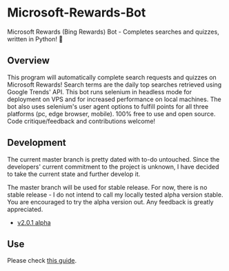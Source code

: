 # Microsoft-Rewards-Bot

Microsoft Rewards (Bing Rewards) Bot - Completes searches and quizzes, written in Python! :raised_hands:

## Overview

This program will automatically complete search requests and quizzes on Microsoft Rewards! Search terms are the daily top searches retrieved using Google Trends' API. This bot runs selenium in headless mode for deployment on VPS and for increased performance on local machines. The bot also uses selenium's user agent options to fulfill points for all three platforms (pc, edge browser, mobile). 100% free to use and open source. Code critique/feedback and contributions welcome!

## Development

The current master branch is pretty dated with to-do untouched. Since the developers' current commitment to the project is unknown, I have decided to take the current state and further develop it. 

The master branch will be used for stable release. For now, there is no stable release - I do not intend to call my locally tested alpha version stable. You are encouraged to try the alpha version out. Any feedback is greatly appreciated.

- [v2.0.1 alpha](https://github.com/tmxkn1/Microsoft-Rewards-Bot/releases/tag/v2.0.1)

## Use

Please check [this guide](https://github.com/tmxkn1/Microsoft-Rewards-Bot/tree/alpha#requirements).
